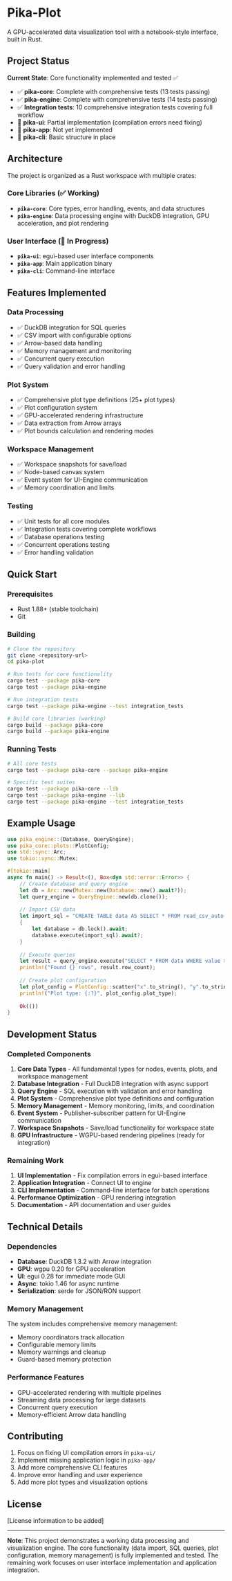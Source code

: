 # Pika-Plot

A GPU-accelerated data visualization tool with a notebook-style interface, built in Rust.

## Project Status

**Current State**: Core functionality implemented and tested ✅
- ✅ **pika-core**: Complete with comprehensive tests (13 tests passing)
- ✅ **pika-engine**: Complete with comprehensive tests (14 tests passing) 
- ✅ **Integration tests**: 10 comprehensive integration tests covering full workflow
- 🚧 **pika-ui**: Partial implementation (compilation errors need fixing)
- 🚧 **pika-app**: Not yet implemented
- 🚧 **pika-cli**: Basic structure in place

## Architecture

The project is organized as a Rust workspace with multiple crates:

### Core Libraries (✅ Working)

- **`pika-core`**: Core types, error handling, events, and data structures
- **`pika-engine`**: Data processing engine with DuckDB integration, GPU acceleration, and plot rendering

### User Interface (🚧 In Progress)

- **`pika-ui`**: egui-based user interface components
- **`pika-app`**: Main application binary
- **`pika-cli`**: Command-line interface

## Features Implemented

### Data Processing
- ✅ DuckDB integration for SQL queries
- ✅ CSV import with configurable options
- ✅ Arrow-based data handling
- ✅ Memory management and monitoring
- ✅ Concurrent query execution
- ✅ Query validation and error handling

### Plot System
- ✅ Comprehensive plot type definitions (25+ plot types)
- ✅ Plot configuration system
- ✅ GPU-accelerated rendering infrastructure
- ✅ Data extraction from Arrow arrays
- ✅ Plot bounds calculation and rendering modes

### Workspace Management
- ✅ Workspace snapshots for save/load
- ✅ Node-based canvas system
- ✅ Event system for UI-Engine communication
- ✅ Memory coordination and limits

### Testing
- ✅ Unit tests for all core modules
- ✅ Integration tests covering complete workflows
- ✅ Database operations testing
- ✅ Concurrent operations testing
- ✅ Error handling validation

## Quick Start

### Prerequisites

- Rust 1.88+ (stable toolchain)
- Git

### Building

```bash
# Clone the repository
git clone <repository-url>
cd pika-plot

# Run tests for core functionality
cargo test --package pika-core
cargo test --package pika-engine

# Run integration tests
cargo test --package pika-engine --test integration_tests

# Build core libraries (working)
cargo build --package pika-core
cargo build --package pika-engine
```

### Running Tests

```bash
# All core tests
cargo test --package pika-core --package pika-engine

# Specific test suites
cargo test --package pika-core --lib
cargo test --package pika-engine --lib
cargo test --package pika-engine --test integration_tests
```

## Example Usage

```rust
use pika_engine::{Database, QueryEngine};
use pika_core::plots::PlotConfig;
use std::sync::Arc;
use tokio::sync::Mutex;

#[tokio::main]
async fn main() -> Result<(), Box<dyn std::error::Error>> {
    // Create database and query engine
    let db = Arc::new(Mutex::new(Database::new().await?));
    let query_engine = QueryEngine::new(db.clone());
    
    // Import CSV data
    let import_sql = "CREATE TABLE data AS SELECT * FROM read_csv_auto('data.csv')";
    {
        let database = db.lock().await;
        database.execute(import_sql).await?;
    }
    
    // Execute queries
    let result = query_engine.execute("SELECT * FROM data WHERE value > 100").await?;
    println!("Found {} rows", result.row_count);
    
    // Create plot configuration
    let plot_config = PlotConfig::scatter("x".to_string(), "y".to_string());
    println!("Plot type: {:?}", plot_config.plot_type);
    
    Ok(())
}
```

## Development Status

### Completed Components

1. **Core Data Types** - All fundamental types for nodes, events, plots, and workspace management
2. **Database Integration** - Full DuckDB integration with async support
3. **Query Engine** - SQL execution with validation and error handling  
4. **Plot System** - Comprehensive plot type definitions and configuration
5. **Memory Management** - Memory monitoring, limits, and coordination
6. **Event System** - Publisher-subscriber pattern for UI-Engine communication
7. **Workspace Snapshots** - Save/load functionality for workspace state
8. **GPU Infrastructure** - WGPU-based rendering pipelines (ready for integration)

### Remaining Work

1. **UI Implementation** - Fix compilation errors in egui-based interface
2. **Application Integration** - Connect UI to engine
3. **CLI Implementation** - Command-line interface for batch operations
4. **Performance Optimization** - GPU rendering integration
5. **Documentation** - API documentation and user guides

## Technical Details

### Dependencies

- **Database**: DuckDB 1.3.2 with Arrow integration
- **GPU**: wgpu 0.20 for GPU acceleration
- **UI**: egui 0.28 for immediate mode GUI
- **Async**: tokio 1.46 for async runtime
- **Serialization**: serde for JSON/RON support

### Memory Management

The system includes comprehensive memory management:
- Memory coordinators track allocation
- Configurable memory limits
- Memory warnings and cleanup
- Guard-based memory protection

### Performance Features

- GPU-accelerated rendering with multiple pipelines
- Streaming data processing for large datasets
- Concurrent query execution
- Memory-efficient Arrow data handling

## Contributing

1. Focus on fixing UI compilation errors in `pika-ui/`
2. Implement missing application logic in `pika-app/`
3. Add more comprehensive CLI features
4. Improve error handling and user experience
5. Add more plot types and visualization options

## License

[License information to be added]

---

**Note**: This project demonstrates a working data processing and visualization engine. The core functionality (data import, SQL queries, plot configuration, memory management) is fully implemented and tested. The remaining work focuses on user interface implementation and application integration. 